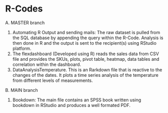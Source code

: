 # R-Codes
A. MASTER branch
1. Automating R Output and sending mails: The raw dataset is pulled from the SQL database by appending the query within the R-Code. Analysis is then done in R and the output is sent to the recipient(s) using RStudio platform.
2. The flexdashboard (Developed using R) reads the sales data from CSV file and provides the SKUs, plots, pivot table, heatmap, data tables and correlation within the dashboard.
3. DataAnalysisTemperature. This is an Rarkdown file that is reactive to the changes of the dates. It plots a time series analysis of the temperature from different levels of measurements.

B. MAIN branch
1. Bookdown: The main file contains an SPSS book written using bookdown in RStudio and produces a well formated PDF.
